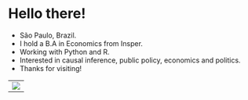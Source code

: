 # Hello there!

- São Paulo, Brazil.
- I hold a B.A in Economics from Insper.
- Working with Python and R.
- Interested in causal inference, public policy, economics and politics.
- Thanks for visiting!

<table>
  <tr>
    <td align="center" style="padding=0;width=50%;">
      <img align="center" style="padding=0;" src="https://github-readme-stats.vercel.app/api/top-langs/?username=victormnalves&hide=MATLAB,html,tex,AMPL,JavaScript,jupyter%20notebook&layout=compact&hide_border=true&icon_color=41B883&title_color=41B883&text_color=34495E&bg_color=00000000" />
    </td>
  </tr>
</table>
